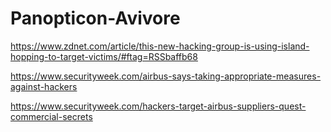 # Panopticon-Avivore

https://www.zdnet.com/article/this-new-hacking-group-is-using-island-hopping-to-target-victims/#ftag=RSSbaffb68

https://www.securityweek.com/airbus-says-taking-appropriate-measures-against-hackers

https://www.securityweek.com/hackers-target-airbus-suppliers-quest-commercial-secrets
